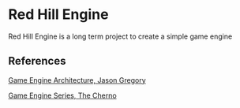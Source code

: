 # Red Hill Engine
Red Hill Engine is a long term project to create a simple game engine
## References
[Game Engine Architecture, Jason Gregory](https://www.gameenginebook.com/)

[Game Engine Series, The Cherno](https://www.youtube.com/playlist?list=PLlrATfBNZ98dC-V-N3m0Go4deliWHPFwT)
